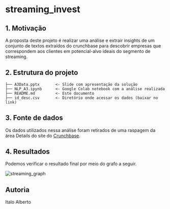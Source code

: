 # streaming_invest

## 1. Motivação

A proposta deste projeto é realizar uma análise e extrair insights de um conjunto de textos extraídos do crunchbase para descobrir empresas que correspondem aos clientes em potencial-alvo ideais do segmento de streaming.


## 2. Estrutura do projeto


```
├── A3Data.pptx       <- Slide com apresentação da solução 
├── NLP_A3.ipynb      <- Google Colab notebook com a análise realizada 
├── README.md         <- Este documento
├── id_desc.csv       <- Diretório onde acessar os dados (baixar no link)
```
                          
## 3. Fonte de dados

Os dados utilizados nessa análise foram retirados de uma raspagem da área Details do site do [Crunchbase](https://www.crunchbase.com).

## 4. Resultados

Podemos verificar o resultado final por meio do grafo a seguir.

![streaming_graph](https://github.com/Italoalberto/streaming_invest/assets/36999720/3dc45bda-bc96-4e85-a8a8-e1c6b4a3d980)


## Autoria
Italo Alberto


